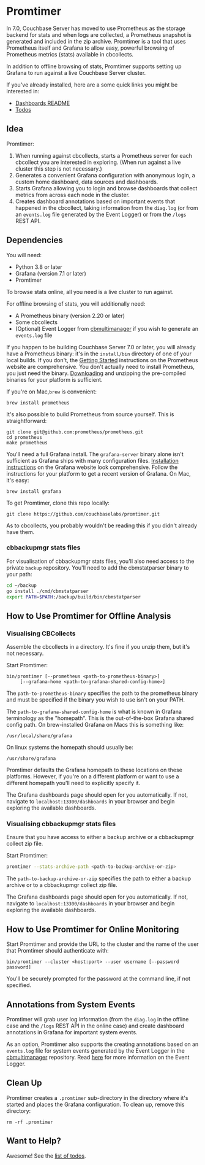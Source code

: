 # Promtimer

In 7.0, Couchbase Server has moved to use Prometheus as the storage backend
for stats and when logs are collected, a Prometheus snapshot is generated
and included in the zip archive. Promtimer is a tool that uses Prometheus
itself and Grafana to allow easy, powerful browsing of Prometheus metrics
(stats) available in cbcollects.

In addition to offline browsing of stats, Promtimer supports setting up
Grafana to run against a live Couchbase Server cluster.

If you've already installed, here are a some quick links you might be
interested in:
* [Dashboards README](dashboards/README.md)
* [Todos](TODO.md)

## Idea
Promtimer:

1. When running against cbcollects, starts a Prometheus server for each
   cbcollect you are interested in exploring. (When run against a live
   cluster this step is not necessary.)
1. Generates a convenient Grafana configuration with anonymous login, a
   custom home dashboard, data sources and dashboards.
1. Starts Grafana allowing you to login and browse dashboards that collect
   metrics from across each node in the cluster.
1. Creates dashboard annotations based on important events that happened in
   the cbcollect, taking information from the `diag.log` (or from an
   `events.log` file generated by the Event Logger) or from the `/logs` REST
   API.

## Dependencies

You will need:

* Python 3.8 or later
* Grafana (version 7.1 or later)
* Promtimer

To browse stats online, all you need is a live cluster to run against.

For offline browsing of stats, you will additionally need:
* A Prometheus binary (version 2.20 or later)
* Some cbcollects
* (Optional) Event Logger from [cbmultimanager](https://github.com/couchbaselabs/cbmultimanager)
  if you wish to generate an `events.log` file

If you happen to be building Couchbase Server 7.0 or later, you will already
have a Prometheus binary: it's in the `install/bin` directory of one of your
local builds. If you don't, the [Getting Started](https://prometheus.io/docs/introduction/first_steps/)
instructions on the Prometheus website are comprehensive. You don't actually
need to install Prometheus, you just need the binary. [Downloading](https://prometheus.io/download/)
and unzipping the pre-compiled binaries for your platform is sufficient.

If you're on Mac,`brew` is convenient:

    brew install prometheus

It's also possible to build Prometheus from source yourself. This is
straightforward:

```
git clone git@github.com:prometheus/prometheus.git
cd prometheus
make prometheus
```

You'll need a full Grafana install. The `grafana-server` binary alone isn't
sufficient as Grafana ships with many configuration files.
[Installation instructions](https://grafana.com/docs/grafana/latest/installation/)
on the Grafana website look comprehensive. Follow the instructions for your
platform to get a recent version of Grafana. On Mac, it's easy:

    brew install grafana

To get Promtimer, clone this repo locally:

    git clone https://github.com/couchbaselabs/promtimer.git

As to cbcollects, you probably wouldn't be reading this if you didn't already
have them.

### cbbackupmgr stats files
For visualisation of cbbackupmgr stats files, you'll also need access to the private
`backup` repository. You'll need to add the cbmstatparser binary to your path:
```bash
cd ~/backup
go install ./cmd/cbmstatparser
export PATH=$PATH:/backup/build/bin/cbmstatparser
```

## How to Use Promtimer for Offline Analysis
### Visualising CBCollects
Assemble the cbcollects in a directory. It's fine if you unzip them, but it's not
necessary.

Start Promtimer:

```
bin/promtimer [--prometheus <path-to-prometheus-binary>]
     [--grafana-home <path-to-grafana-shared-config-home>]
```

The `path-to-prometheus-binary` specifies the path to the prometheus binary and
must be specified if the binary you wish to use isn't on your PATH.

The `path-to-grafana-shared-config-home` is what is known in Grafana terminology as the
"homepath". This is the out-of-the-box Grafana shared config path. On brew-installed
Grafana on Macs this is something like:

    /usr/local/share/grafana

On linux systems the homepath should usually be:

    /usr/share/grafana

Promtimer defaults the Grafana homepath to these locations on these platforms. However,
if you're on a different platform or want to use a different homepath you'll need to
explicitly specify it.

The Grafana dashboards page should open for you automatically. If not, navigate
to `localhost:13300/dashboards` in your browser and begin exploring the
available dashboards.

### Visualising cbbackupmgr stats files
Ensure that you have access to either a backup archive or a cbbackupmgr collect zip
file.

Start Promtimer:

```bash
promtimer --stats-archive-path <path-to-backup-archive-or-zip>
```

The `path-to-backup-archive-or-zip` specifies the path to either a backup archive or to
a cbbackupmgr collect zip file.

The Grafana dashboards page should open for you automatically. If not, navigate
to `localhost:13300/dashboards` in your browser and begin exploring the
available dashboards.

## How to Use Promtimer for Online Monitoring

Start Promtimer and provide the URL to the cluster and the name of the user that
Promtimer should authenticate with:
```
bin/promtimer --cluster <host:port> --user username [--password password]
```

You'll be securely prompted for the password at the command line, if not specified.

## Annotations from System Events

Promtimer will grab user log information (from the `diag.log` in the offline case and
the `/logs` REST API in the online case) and create dashboard annotations in Grafana
for important system events.

As an option, Promtimer also supports the creating annotations based on an `events.log`
file for system events generated by the Event Logger in the
[cbmultimanager](https://github.com/couchbaselabs/cbmultimanager) repository. Read
[here](EVENTS.md) for more information on the Event Logger.

## Clean Up

Promtimer creates a `.promtimer` sub-directory in the directory where it's
started and places the Grafana configuration. To clean up, remove this
directory:

```
rm -rf .promtimer
```

## Want to Help?

Awesome! See the [list of todos](TODO.md).
